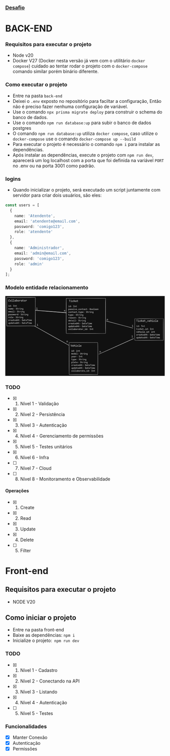 ### [Desafio](https://github.com/comigotech/avaliacao-candidatos-fullstack)


# BACK-END
### Requisitos para executar o projeto
- Node v20
- Docker V27 (Docker nesta versão já vem com o utilitário `docker compose`) cuidado ao tentar rodar o projeto com o `docker-compose` comando similar porém binário diferente.

### Como executar o projeto

- Entre na pasta `back-end`
- Deixei o `.env` exposto no repositório para faciltar a configuração, Então não é preciso fazer nenhuma configuração de variável.
- Use o comando `npx prisma migrate deploy` para construir o schema do banco de dados.
- Use o comando ``npm run database:up`` para subir o banco de dados postgres
- O comando ``npm run database:up`` utiliza `docker compose`, caso utilize o `docker-compose` use o comando `docker-compose up --build`
- Para executar o projeto é necessário o comando `npm i` para instalar as dependências.
- Após instalar as dependências, execute o projeto com `npm run dev`, aparecerá um log localhost com a porta que foi definida na variável `PORT` no .env ou na porta 3001 como padrão.

### logins
- Quando inicializar o projeto, será executado um script juntamente com servidor para criar dois usuários, são eles:   
```typescript
const users = [
  {
    name: 'Atendente',
    email: 'atendente@email.com',
    password: 'comigo123',
    role: 'atendente'
  },
  {
    name: 'Administrador',
    email: 'admin@email.com',
    password: 'comigo123',
    role: 'admin'
  }
];
```
 
### Modelo entidade relacionamento

 ![ER](./diagram.png "Logotipo do Projeto")

### TODO
- [x] 1. Nível 1 - Validação
- [x] 2. Nível 2 - Persistência
- [x] 3. Nível 3 - Autenticação
- [x] 4. Nível 4 - Gerenciamento de permissões
- [x] 5. Nível 5 - Testes unitários
- [x] 6. Nível 6 - Infra
- [ ] 7. Nível 7 - Cloud
- [ ] 8. Nível 8 - Monitoramento e Observabilidade


#### Operações

- [x] 1. Create
- [x] 2. Read
- [x] 3. Update
- [x] 4. Delete
- [ ] 5. Filter


# Front-end

## Requisitos para executar o projeto

- NODE V20

## Como iniciar o projeto

- Entre na pasta front-end
- Baixe as dependências: `npm i`
- Inicialize o projeto:` npm run dev`

### TODO
- [x] 1. Nível 1 - Cadastro
- [x] 2. Nível 2 - Conectando na API
- [x] 3. Nível 3 - Listando
- [x] 4. Nível 4 - Autenticação
- [ ] 5. Nível 5 - Testes 

### Funcionalidades

- [x] Manter Conexão
- [x] Autenticação
- [x] Permissões